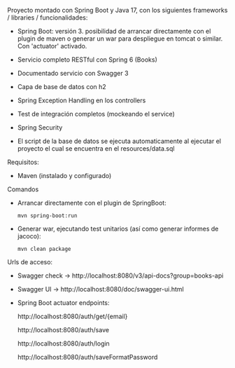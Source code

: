 Proyecto montado con Spring Boot y Java 17, con los siguientes frameworks / libraries / funcionalidades:

 - Spring Boot: versión 3. posibilidad de arrancar directamente con el plugin de maven o generar un war para despliegue en 
 tomcat o similar. Con 'actuator' activado.

 - Servicio completo RESTful con Spring 6 (Books)

 - Documentado servicio con Swagger 3

 - Capa de base de datos con h2

 - Spring Exception Handling en los controllers

 - Test de integración completos (mockeando el service)

 - Spring Security
 
 - El script de la base de datos se ejecuta automaticamente al ejecutar el proyecto el cual se encuentra en el resources/data.sql


Requisitos:

 - Maven (instalado y configurado)


Comandos

 - Arrancar directamente con el plugin de SpringBoot:
 
    ```
    mvn spring-boot:run
    ```
  
  
 - Generar war, ejecutando test unitarios (así como generar informes de jacoco):
 
    ```
    mvn clean package
    ```


Urls de acceso:

 - Swagger check -> http://localhost:8080/v3/api-docs?group=books-api

 - Swagger UI    -> http://localhost:8080/doc/swagger-ui.html

 - Spring Boot actuator endpoints:

     http://localhost:8080/auth/get/{email}

     http://localhost:8080/auth/save

     http://localhost:8080/auth/login
     
     http://localhost:8080/auth/saveFormatPassword
 
